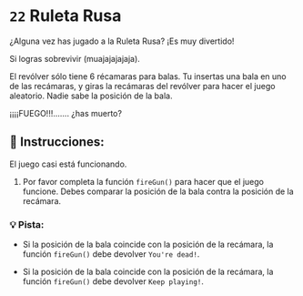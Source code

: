# `22` Ruleta Rusa 

¿Alguna vez has jugado a la Ruleta Rusa? ¡Es muy divertido! 

Si logras sobrevivir (muajajajajaja).

El revólver sólo tiene 6 récamaras para balas. Tu insertas una bala en uno de las recámaras, y giras la recámaras del revólver para hacer el juego aleatorio. Nadie sabe la posición de la bala.

¡¡¡¡FUEGO!!!....... ¿has muerto?

## :pencil: Instrucciones:

El juego casi está funcionando.

1. Por favor completa la función `fireGun()` para hacer que el juego funcione. Debes comparar la posición de la bala contra la posición de la recámara.

### :bulb: Pista:

- Si la posición de la bala coincide con la posición de la recámara, la función `fireGun()` debe devolver `You're dead!`.

- Si la posición de la bala coincide con la posición de la recámara, la función `fireGun()` debe devolver `Keep playing!`.
